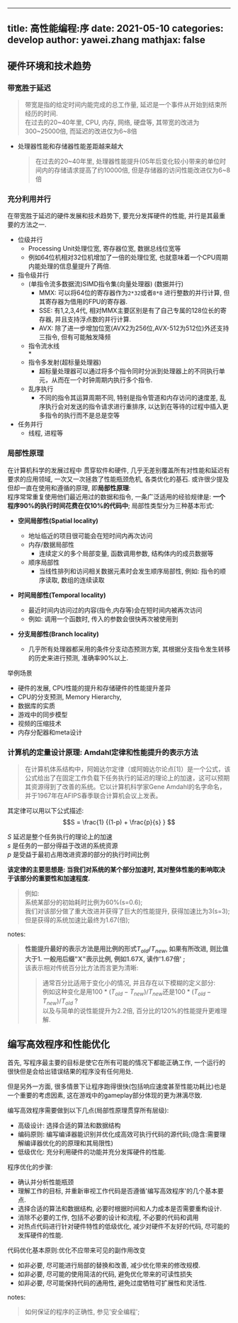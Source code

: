 
---
title: 高性能编程:序
date: 2021-05-10
categories: develop 
author: yawei.zhang 
mathjax: false
---

## 硬件环境和技术趋势   

### 带宽胜于延迟   
  > 带宽是指的给定时间内能完成的总工作量, 延迟是一个事件从开始到结束所经历的时间.   
  > 在过去的20\~40年里, CPU, 内存, 网络, 硬盘等, 其带宽的改进为300\~25000倍, 而延迟的改进仅为6\~8倍   
* 处理器性能和存储器性能差距越来越大   
  > 在过去的20\~40年里, 处理器性能提升(05年后变化较小)带来的单位时间内的存储请求提高了约10000倍, 但是存储器的访问性能改进仅为6\~8倍  

### 充分利用并行   
在带宽胜于延迟的硬件发展和技术趋势下, 要充分发挥硬件的性能, 并行是其最重要的方法之一.    
* 位级并行   
  * Processing Unit处理位宽, 寄存器位宽, 数据总线位宽等 
  * 例如64位机相对32位机增加了一倍的处理位宽, 也就意味着一个CPU周期内能处理的信息量提升了两倍.   
* 指令级并行  
  * (单指令流多数据流)SIMD指令集(向量处理器) (数据并行)  
    * MMX: 可以将64位的寄存器作为```2*32```或者```8*8``` 进行整数的并行计算, 但其寄存器为借用的FPU的寄存器.   
    * SSE: 有1,2,3,4代, 相对MMX主要区别是有了自己专属的128位长的寄存器, 并且支持浮点数的并行计算.  
    * AVX: 除了进一步增加位宽(AVX2为256位,AVX-512为512位)外还支持三指令, 但有可能触发降频  
  * 指令流水线   
    * 
  * 指令多发射(超标量处理器)  
    * 超标量处理器可以通过将多个指令同时分派到处理器上的不同执行单元，从而在一个时钟周期内执行多个指令.  
  * 乱序执行 
    * 不同的指令其运算周期不同, 特别是指令管道和内存访问的速度差,  乱序执行会对发送的指令请求进行重排序, 以达到在等待的过程中插入更多指令的执行而不是总是空等   
* 任务并行   
  * 线程, 进程等  
  
### 局部性原理  

在计算机科学的发展过程中 贯穿软件和硬件, 几乎无差别覆盖所有对性能和延迟有要求的应用领域, 一次又一次拯救了性能瓶颈危机, 各类优化的基石. 或许很少提及但却一直在使用和遵循的原理, 即**局部性原理**:   
程序常常重复使用他们最近用过的数据和指令, 一条广泛适用的经验规律是: **一个程序90%的执行时间花费在仅10%的代码中**;  局部性类型分为三种基本形式:   
* **空间局部性(Spatial locality)**   
  * 地址临近的项目很可能会在短时间内再次访问  
  * 内存/数据局部性
    * 连续定义的多个局部变量, 函数调用参数,  结构体内的成员数据等  
  * 顺序局部性      
    * 当线性排列和访问相关数据元素时会发生顺序局部性, 例如: 指令的顺序读取, 数组的连续读取  
* **时间局部性(Temporal locality)**  
  * 最近时间内访问过的内容(指令,内存等)会在短时间内被再次访问   
  * 例如: 调用一个函数时, 传入的参数会很快再次被使用到  

* **分支局部性(Branch locality)**   
  * 几乎所有处理器都采用的条件分支动态预测方案, 其根据分支指令发生转移的历史来进行预测, 准确率90%以上.

举例场景  
  * 硬件的发展, CPU性能的提升和存储硬件的性能提升差异   
  * CPU的分支预测, Memory Hierarchy, 
  * 数据库的实质   
  * 游戏中的同步模型   
  * 视频的压缩技术   
  * 内存分配器和meta设计  
  

### 计算机的定量设计原理: Amdahl定律和性能提升的表示方法  
> 在计算机体系结构中，阿姆达尔定律（或阿姆达尔论点[1]）是一个公式，该公式给出了在固定工作负载下任务执行的延迟的理论上的加速，这可以预期其资源得到了改善的系统。它以计算机科学家Gene Amdahl的名字命名，并于1967年在AFIPS春季联合计算机会议上发表。  

其定律可以用以下公式描述: 
$$S = \frac{1} {(1-p) + \frac{p}{s} } $$

$S$ 延迟是整个任务执行的理论上的加速  
$s$ 是任务的一部分得益于改进的系统资源   
$p$ 是受益于最初占用改进资源的部分的执行时间比例    

**该定律的主要思想是: 当我们对系统的某个部分加速时, 其对整体性能的影响取决于该部分的重要性和加速程度.**   
> 例如:  
> 系统某部分的初始耗时比例为60%(s=0.6);  
> 我们对该部分做了重大改进并获得了巨大的性能提升, 获得加速比为3(s=3);
> 但是获得的系统加速比最终为1.67(倍);    

notes:   
> **性能提升最好的表示方法是用比例的形式$T_{old}/T_{new}$, 如果有所改进, 则比值大于1. 一般用后缀"X"表示比例, 例如1.67X, 读作'1.67倍' ;**       
> 该表示相对传统百分比方法而言更为清晰:
> > 通常百分比适用于变化小的情况, 并且存在以下模糊的定义部分:    
> > 例如这种变化是用$100*(T_{old}-T_{new})/T_{new}$还是$100*(T_{old}-T_{new})/T_{old}$  ?   
> > 以及与简单的说性能提升为2.2倍, 百分比的120%的性能提升更难理解.   


## 编写高效程序和性能优化   

首先, 写程序最主要的目标是使它在所有可能的情况下都能正确工作,  一个运行的很快但是会给出错误结果的程序没有任何用处.   

但是另外一方面, 很多情景下让程序跑得很快(包括响应速度甚至性能功耗比)也是一个重要的考虑因素, 这在游戏中的gameplay部分体现的更为淋漓尽致.  

编写高效程序需要做到以下几点(局部性原理贯穿所有层级):  
* 高级设计: 选择合适的算法和数据结构     
* 编码原则: 编写编译器能识别并优化成高效可执行代码的源代码;(隐含:需要理解编译器优化的的原理和其局限性)   
* 低级优化: 充分利用硬件的功能并充分发挥硬件的性能.    


程序优化的步骤:  
* 确认并分析性能瓶颈  
* 理解工作的目标, 并重新审视工作代码是否遵循'编写高效程序'的几个基本要点.  
* 选择合适的算法和数据结构, 必要时根据时间和人力成本是否需要重构设计.    
* 消除不必要的工作, 包括不必要的设计和流程, 不必要的代码和调用   
* 对热点代码进行针对硬件特性的低级优化, 减少对硬件不友好的代码, 尽可能的发挥硬件的性能.   

代码优化基本原则:优化不应带来可见的副作用改变  
* 如非必要, 尽可能进行局部的替换和改善, 减少优化带来的修改规模.   
* 如非必要, 尽可能的使用简洁的代码, 避免优化带来的可读性损失   
* 如非必要, 尽可能保持代码的通用性, 避免过度牺牲可扩展性和灵活性.  

notes:   
> 如何保证的程序的正确性, 参见'安全编程';   




